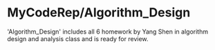 # MyCodeRep/Algorithm_Design
'Algorithm_Design' includes all 6 homework by Yang Shen in algorithm design and analysis class and is ready for review.
